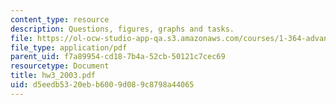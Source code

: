 ```yaml
---
content_type: resource
description: Questions, figures, graphs and tasks.
file: https://ol-ocw-studio-app-qa.s3.amazonaws.com/courses/1-364-advanced-geotechnical-engineering-fall-2003/d5eedb5320ebb6009d089c8798a44065_hw3_2003.pdf
file_type: application/pdf
parent_uid: f7a89954-cd18-7b4a-52cb-50121c7cec69
resourcetype: Document
title: hw3_2003.pdf
uid: d5eedb53-20eb-b600-9d08-9c8798a44065
---
```

